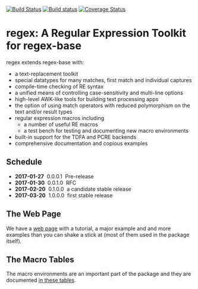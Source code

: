 [![Build Status](https://travis-ci.org/iconnect/regex.svg?branch=master)](https://travis-ci.org/iconnect/regex)
[![Build status](https://ci.appveyor.com/api/projects/status/vj3d35qptms3q23w?svg=true)](https://ci.appveyor.com/project/iconnect/regex)
[![Coverage Status](https://coveralls.io/repos/github/RNCryptor/regex/badge.svg?branch=master)](https://coveralls.io/github/iconnect/regex?branch=master)

# regex: A Regular Expression Toolkit for regex-base

regex extends regex-base with:

  * a text-replacement toolkit
  * special datatypes for many matches, first match and individual captures
  * compile-time checking of RE syntax
  * a unified means of controlling case-sensitivity and multi-line options
  * high-level AWK-like tools for building text processing apps
  * the option of using match operators with reduced polymorphism on the
    text and/or result types
  * regular expression macros including
      + a number of useful RE macros
      + a test bench for testing and documenting new macro environments
  * built-in support for the TDFA and PCRE backends
  * comprehensive documentation and copious examples


Schedule
--------

  * **2017-01-27**&nbsp;&nbsp;0.0.0.1&nbsp;&nbsp;Pre-release
  * **2017-01-30**&nbsp;&nbsp;0.0.1.0&nbsp;&nbsp;RFC
  * **2017-02-20**&nbsp;&nbsp;0.1.0.0&nbsp;&nbsp;a candidate stable release
  * **2017-03-20**&nbsp;&nbsp;1.0.0.0&nbsp;&nbsp;first stable release


The Web Page
------------

We have a [web page](https://iconnect.github.io/regex/) with a tutorial,
a major example and and more examples than you can shake a stick at (most
of them used in the package itself).


The Macro Tables
----------------

The macro environments are an important part of the package and they
are documented [in these tables](tables).
